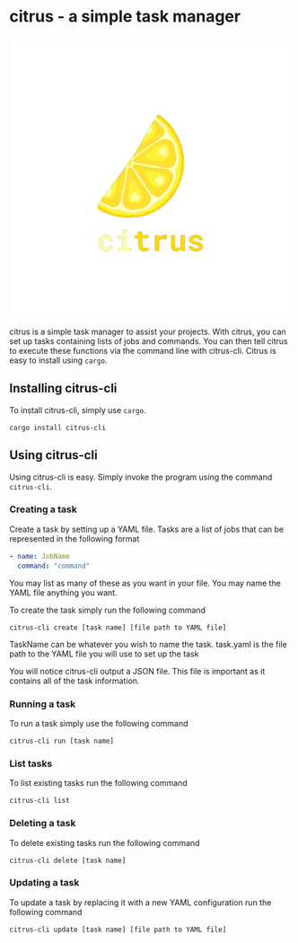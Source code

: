 # citrus - a simple task manager

<p align="center">
  <img src="citrus.png" />
</p>

citrus is a simple task manager to assist your projects. With citrus, you can set up tasks containing lists of jobs and commands. 
You can then tell citrus to execute these functions via the command line with citrus-cli. Citrus is easy to install using `cargo`.

## Installing citrus-cli
To install citrus-cli, simply use `cargo`.

```shell
cargo install citrus-cli
```

## Using citrus-cli
Using citrus-cli is easy. Simply invoke the program using the command `citrus-cli`.

### Creating a task
Create a task by setting up a YAML file. Tasks are a list of jobs that can be represented in the following format
```yaml
- name: JobName
  command: "command"
```
You may list as many of these as you want in your file. You may name the YAML file anything you want.

To create the task simply run the following command
```shell
citrus-cli create [task name] [file path to YAML file]
```
TaskName can be whatever you wish to name the task.
task.yaml is the file path to the YAML file you will use to set up the task

You will notice citrus-cli output a JSON file. This file is important as it contains all of the task information.

### Running a task
To run a task simply use the following command
```shell
citrus-cli run [task name]
```

### List tasks
To list existing tasks run the following command
```shell
citrus-cli list
```

### Deleting a task
To delete existing tasks run the following command
```shell
citrus-cli delete [task name]
```

### Updating a task
To update a task by replacing it with a new YAML configuration run the following command
```shell
citrus-cli update [task name] [file path to YAML file]
```
